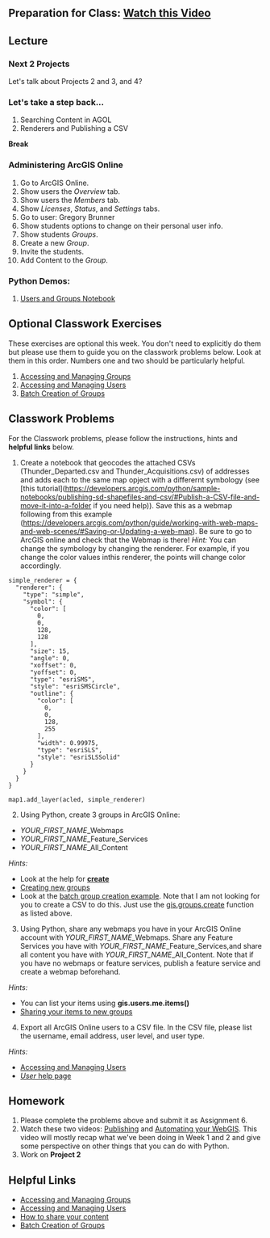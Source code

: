 ## Preparation for Class: [Watch this Video](https://www.youtube.com/watch?v=hWl4WXVZcIQ)

## Lecture
### Next 2 Projects
Let's talk about Projects 2 and 3, and 4?

### Let's take a step back...
1. Searching Content in AGOL
2. Renderers and Publishing a CSV

**Break**

### Administering ArcGIS Online
1. Go to ArcGIS Online.
2. Show users the *Overview* tab.
3. Show users the *Members* tab.
4. Show *Licenses*, *Status*, and *Settings* tabs.
5. Go to user: Gregory Brunner
6. Show students options to change on their personal user info.
7. Show students *Groups*.
8. Create a new *Group*.
9. Invite the students.
10. Add Content to the *Group*.

### Python Demos:
1. [Users and Groups Notebook](https://github.com/gbrunner/Advanced_Python_for_GIS_and_RS/blob/master/Week%206/Lecture%201%20-%20Users%20and%20Groups.ipynb)

## Optional Classwork Exercises
These exercises are optional this week. You don't need to explicitly do them but please use them to guide you on the classwork problems below. Look at them in this order. Numbers one and two should be particularly helpful.
1. [Accessing and Managing Groups](https://developers.arcgis.com/python/guide/accessing-and-managing-groups/)
2. [Accessing and Managing Users](https://developers.arcgis.com/python/guide/accessing-and-managing-users/)
3. [Batch Creation of Groups](https://developers.arcgis.com/python/sample-notebooks/batch-creation-of-groups/)

## Classwork Problems
For the Classwork problems, please follow the instructions, hints and **helpful links** below.

1. Create a notebook that geocodes the attached CSVs (Thunder_Departed.csv and Thunder_Acquisitions.csv) of addresses and adds each to the same map opject with a differernt symbology (see [this tutorial](https://developers.arcgis.com/python/sample-notebooks/publishing-sd-shapefiles-and-csv/#Publish-a-CSV-file-and-move-it-into-a-folder if you need help)). Save this as a webmap following from this example (https://developers.arcgis.com/python/guide/working-with-web-maps-and-web-scenes/#Saving-or-Updating-a-web-map). Be sure to go to ArcGIS online and check that the Webmap is there!
*Hint:* You can change the symbology by changing the renderer. For example, if you change the color values inthis renderer, the points will change color accordingly.
```
simple_renderer = {
  "renderer": {
    "type": "simple",
    "symbol": {
      "color": [
        0,
        0,
        128,
        128
      ],
      "size": 15,
      "angle": 0,
      "xoffset": 0,
      "yoffset": 0,
      "type": "esriSMS",
      "style": "esriSMSCircle",
      "outline": {
        "color": [
          0,
          0,
          128,
          255
        ],
        "width": 0.99975,
        "type": "esriSLS",
        "style": "esriSLSSolid"
      }
    }
  }
}

map1.add_layer(acled, simple_renderer)
```

2. Using Python, create 3 groups in ArcGIS Online: 
 - *YOUR_FIRST_NAME*_Webmaps
 - *YOUR_FIRST_NAME*_Feature_Services
 - *YOUR_FIRST_NAME*_All_Content
 
 *Hints:* 
 - Look at the help for [**create**](https://esri.github.io/arcgis-python-api/apidoc/html/arcgis.gis.toc.html?highlight=create%20group#arcgis.gis.GroupManager.create)
 - [Creating new groups](https://developers.arcgis.com/python/guide/accessing-and-managing-groups/#Creating-new-groups)
 - Look at the [batch group creation example](http://notebooks.esri.com/user/lQucDqTaF2lPQWZtPFh4ja4vd/notebooks/samples/03_org_administrators/batch_creation_of_groups.ipynb). Note that I am not looking for you to create a CSV to do this. Just use the [gis.groups.create](https://esri.github.io/arcgis-python-api/apidoc/html/arcgis.gis.toc.html?highlight=create%20group#arcgis.gis.GroupManager.create) function as listed above.
 
3. Using Python, share any webmaps you have in your ArcGIS Online account with *YOUR_FIRST_NAME*_Webmaps. Share any Feature Services you have with *YOUR_FIRST_NAME*_Feature_Services,and share all content you have with *YOUR_FIRST_NAME*_All_Content. Note that if you have no webmaps or feature services, publish a feature service and create a webmap beforehand.

*Hints:*
- You can list your items using **gis.users.me.items()**
- [Sharing your items to new groups](https://developers.arcgis.com/python/guide/accessing-and-managing-groups/#Sharing-content-to-groups)

4. Export all ArcGIS Online users to a CSV file. In the CSV file, please list the username, email address, user level, and user type.

*Hints:*
- [Accessing and Managing Users](https://developers.arcgis.com/python/guide/accessing-and-managing-users/)
- [*User* help page](https://esri.github.io/arcgis-python-api/apidoc/html/arcgis.gis.toc.html?highlight=user#arcgis.gis.GIS.users)

## Homework
1. Please complete the problems above and submit it as Assignment 6.
2. Watch these two videos: [Publishing](https://www.youtube.com/watch?v=4AzOodYTHs4) and [Automating your WebGIS](https://www.youtube.com/watch?v=0LfJrk2_VRg). This video will mostly recap what we've been doing in Week 1 and 2 and give some perspective on other things that you can do with Python.
3. Work on **Project 2**

## Helpful Links
- [Accessing and Managing Groups](https://developers.arcgis.com/python/guide/accessing-and-managing-groups/)
- [Accessing and Managing Users](https://developers.arcgis.com/python/guide/accessing-and-managing-users/)
- [How to share your content](https://developers.arcgis.com/labs/python/share-your-content/)
- [Batch Creation of Groups](https://developers.arcgis.com/python/sample-notebooks/batch-creation-of-groups/)
